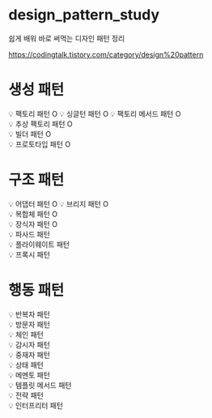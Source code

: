 # design_pattern_study
쉽게 배워 바로 써먹는 디자인 패턴 정리

https://codingtalk.tistory.com/category/design%20pattern

# 생성 패턴    
💡 팩토리 패턴 O
💡 싱글턴 패턴  O 
💡 팩토리 메서드 패턴 O  
💡 추상 팩토리 패턴 O   
💡 빌더 패턴 O  
💡 프로토타입 패턴 O   

# 구조 패턴
💡 어댑터 패턴   O 
💡 브리지 패턴   O  
💡 복합체 패턴   O   
💡 장식자 패턴   O  
💡 파사드 패턴     
💡 플라이웨이트 패턴     
💡 프록시 패턴   

# 행동 패턴   
💡 반복자 패턴   
💡 방문자 패턴    
💡 체인 패턴       
💡 감시자 패턴     
💡 중재자 패턴     
💡 상태 패턴       
💡 메멘토 패턴       
💡 템플릿 메서드 패턴    
💡 전략 패턴    
💡 인터프리터 패턴   

